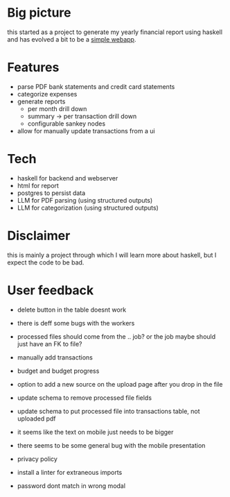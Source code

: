 # Big picture

this started as a project to generate my yearly financial report using haskell
and has evolved a bit to be a [simple webapp](https://myfinancereport.com/).

# Features

- parse PDF bank statements and credit card statements
- categorize expenses
- generate reports
  - per month drill down
  - summary -> per transaction drill down
  - configurable sankey nodes
- allow for manually update transactions from a ui

# Tech

- haskell for backend and webserver
- html for report
- postgres to persist data
- LLM for PDF parsing (using structured outputs)
- LLM for categorization (using structured outputs)

# Disclaimer

this is mainly a project through which I will learn more about haskell, but I expect the code to be bad.

# User feedback

- delete button in the table doesnt work

- there is deff some bugs with the workers
- processed files should come from the .. job? or the job maybe should just have an FK to file?

- manually add transactions
- budget and budget progress

- option to add a new source on the upload page after you drop in the file

- update schema to remove processed file fields
- update schema to put processed file into transactions table, not uploaded pdf
- it seems like the text on mobile just needs to be bigger
- there seems to be some general bug with the mobile presentation
- privacy policy
- install a linter for extraneous imports
- password dont match in wrong modal
